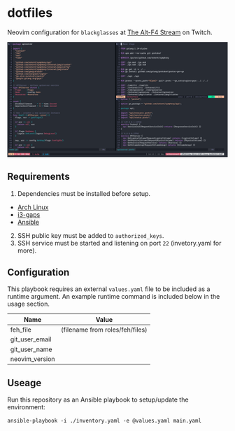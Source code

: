 # dotfiles

Neovim configuration for `blackglasses` at [The Alt-F4 Stream](https://www.twitch.tv/thealtf4stream) on Twitch.

![The Alt-F4 Stream][preview]


## Requirements

1. Dependencies must be installed before setup.

- [Arch Linux](https://archlabslinux.com/)
- [i3-gaps](https://github.com/Airblader/i3/wiki/installation)
- [Ansible](https://docs.ansible.com/ansible/latest/installation_guide/index.html)

2. SSH public key must be added to `authorized_keys`.
3. SSH service must be started and listening on port `22` (invetory.yaml for more).

## Configuration

This playbook requires an external `values.yaml` file to be included as a runtime argument. An example runtime command is included below in the usage section.

| Name           | Value                                      |
| -------------- | ------------------------------------------ |
| feh_file       | <required> (filename from roles/feh/files) |
| git_user_email | <required>                                 |
| git_user_name  | <required>                                 |
| neovim_version | <optional>                                 |


## Useage

Run this repository as an Ansible playbook to setup/update the environment:

```
ansible-playbook -i ./inventory.yaml -e @values.yaml main.yaml
```

[preview]: https://github.com/ALT-F4-LLC/dotfiles/blob/main/TheAltF4Stream.gif "The Alt-F4 Stream"
